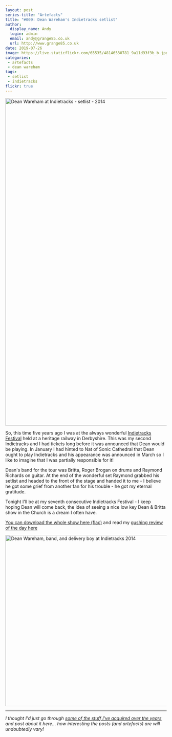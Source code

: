```yaml
---
layout: post
series-title: "Artefacts" 
title: "#009: Dean Wareham's Indietracks setlist"
author:
  display_name: Andy
  login: admin
  email: andy@grange85.co.uk
  url: http://www.grange85.co.uk
date: 2019-07-26
image: https://live.staticflickr.com/65535/48146530781_9a11d93f3b_b.jpg
categories:
 - artefacts
 - dean wareham
tags:
 - setlist
 - indietracks
flickr: true
---
```

<a data-flickr-embed="true"  href="https://www.flickr.com/photos/grange85/48146530781/in/dateposted/" title="Dean Wareham at Indietracks - setlist - 2014"><img src="https://live.staticflickr.com/65535/48146530781_9a11d93f3b_b.jpg" width="791" height="1024" alt="Dean Wareham at Indietracks - setlist - 2014"></a>

So, this time five years ago I was at the always wonderful [Indietracks Festival](https://www.indietracks.co.uk/category/2014/) held at a heritage railway in Derbyshire. This was my second Indietracks and I had tickets long before it was announced that Dean would be playing. In January I had hinted to Nat of Sonic Cathedral that Dean ought to play Indietracks and his appearance was announced in March so I like to imagine that I was partially responsible for it!

Dean's band for the tour was Britta, Roger Brogan on drums and Raymond Richards on guitar. At the end of the wonderful set Raymond grabbed his setlist and headed to the front of the stage and handed it to me - I believe he got some grief from another fan for his trouble - he got my eternal gratitude.

Tonight I'll be at my seventh consecutive Indietracks Festival - I keep hoping Dean will come back, the idea of seeing a nice low key Dean & Britta show in the Church is a dream I often have.

[You can download the whole show here (flac)](http://www.mediafire.com/file/yn0acrjwg6soujj/wareham-dean-2014-07-26_-indietracks-festival-derbyshire-uk.zip/file) and read my [gushing review of the day here](https://www.fullofwishes.co.uk/2014/07/27/dean-wareham-indietracks/) 

<a data-flickr-embed="true"  href="https://www.flickr.com/photos/grange85/14584055108" title="Dean Wareham, band, and delivery boy at Indietracks 2014"><img src="https://live.staticflickr.com/5587/14584055108_4cd1d86d1a_c.jpg" width="800" height="535" alt="Dean Wareham, band, and delivery boy at Indietracks 2014"></a>

---

_I thought I'd just go through [some of the stuff I've acquired over the years](/category/artefacts/) and post about it here... how interesting the posts (and artefacts) are will undoubtedly vary!_
